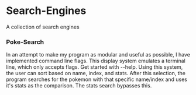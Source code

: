 # Search-Engines
A collection of search engines

### Poke-Search

In an attempt to make my program as modular and useful as possible, I have implemented command line flags. This display system emulates a terminal line, which only accepts flags. Get started with --help. Using this system, the user can sort based on name, index, and stats. After this selection, the program searches for the pokemon with that specific name/index and uses it's stats as the comparison. The stats search bypasses this.